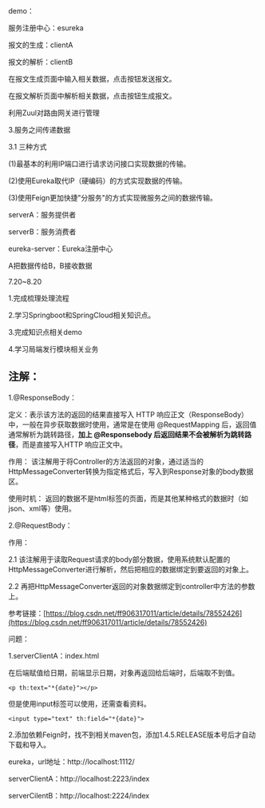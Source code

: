 demo：

服务注册中心：esureka

报文的生成：clientA

报文的解析：clientB

在报文生成页面中输入相关数据，点击按钮发送报文。

在报文解析页面中解析相关数据，点击按钮生成报文。

利用Zuul对路由网关进行管理

3.服务之间传递数据

3.1 三种方式

(1)最基本的利用IP端口进行请求访问接口实现数据的传输。

(2)使用Eureka取代IP（硬编码）的方式实现数据的传输。

(3)使用Feign更加快捷"分服务"的方式实现微服务之间的数据传输。

serverA：服务提供者

serverB：服务消费者

eureka-server：Eureka注册中心

A把数据传给B，B接收数据

7.20~8.20

1.完成梳理处理流程

2.学习Springboot和SpringCloud相关知识点。

3.完成知识点相关demo

4.学习局端发行模块相关业务


## 注解： ##
1.@ResponseBody：

定义：表示该方法的返回的结果直接写入 HTTP 响应正文（ResponseBody）中，一般在异步获取数据时使用，通常是在使用 @RequestMapping 后，返回值通常解析为跳转路径，**加上 @Responsebody 后返回结果不会被解析为跳转路径**，而是直接写入HTTP 响应正文中。 

作用： 
该注解用于将Controller的方法返回的对象，通过适当的HttpMessageConverter转换为指定格式后，写入到Response对象的body数据区。

使用时机： 返回的数据不是html标签的页面，而是其他某种格式的数据时（如json、xml等）使用。

2.@RequestBody：

作用：

2.1 该注解用于读取Request请求的body部分数据，使用系统默认配置的HttpMessageConverter进行解析，然后把相应的数据绑定到要返回的对象上。

2.2 再把HttpMessageConverter返回的对象数据绑定到controller中方法的参数上。



参考链接：[https://blog.csdn.net/ff906317011/article/details/78552426](https://blog.csdn.net/ff906317011/article/details/78552426)

问题：

1.serverClientA：index.html

在后端赋值给日期，前端显示日期，对象再返回给后端时，后端取不到值。

```
<p th:text="*{date}"></p>
```

但是使用input标签可以使用，还需查看资料。

```    
<input type="text" th:field="*{date}">
```

2.添加依赖Feign时，找不到相关maven包，添加<version>1.4.5.RELEASE</version>版本号后才自动下载和导入。

eureka，url地址：http://localhost:1112/

serverClientA：http://localhost:2223/index

serverCilentB：http://localhost:2224/index
